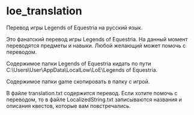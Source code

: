 # loe_translation
Перевод игры Legends of Equestria на русский язык.

Это фанатский перевод игры Legends of Equestria. На данный момент переводятся предметы и навыки. Любой желающий может помочь с переводом.

Содержимое папки Legends of Equestria кидать по пути C:\Users\User\AppData\LocalLow\LoE\Legends of Equestria.


Содержимое папки game скопировать в папку с игрой.

В файле translation.txt содержится перевод. Если хотите помочь с переводом, то в файле LocalizedString.txt записываются названия и описания квестов, которые вам повстречались.

